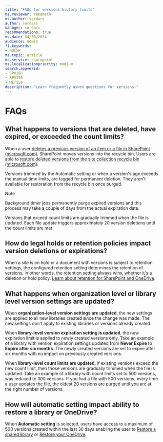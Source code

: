 ```yaml
---
title: "FAQs for versions history limits"
ms.reviewer: rekamath
ms.author: serdars
author: serdars
manager: serdars
recommendations: true
ms.date: 04/30/2024
audience: Admin
f1.keywords:
- NOCSH
ms.topic: article
ms.service: sharepoint
ms.localizationpriority: medium
search.appverid:
- SPO160
- SPS150
- MET150
description: "Learn frequently asked questions for versions."
---
```


# FAQs 

## What happens to versions that are deleted, have expired, or exceeded the count limits?

When a user [deletes a previous version of an item or a file in SharePoint (microsoft.com)](https://support.microsoft.com/en-us/office/delete-a-previous-version-of-an-item-or-file-in-sharepoint-45edfb0d-8b43-4f07-ac6a-ab4ac169d5aa#__bkmkrecycle), SharePoint moves versions into the recycle bin. Users are able to [restore deleted versions from the site collection recycle bin (microsoft.com)](https://support.microsoft.com/en-us/office/restore-deleted-items-from-the-site-collection-recycle-bin-5fa924ee-16d7-487b-9a0a-021b9062d14b).

Versions trimmed by the Automatic setting or when a version's age exceeds the manual time limits, are tagged for permanent deletion. They aren't available for restoration from the recycle bin once purged.  

> [!NOTE]
> Background timer jobs permanently purge expired versions and this process may take a couple of days from the actual expiration date.  

Versions that exceed count limits are gradually trimmed when the file is updated. Each file update triggers approximately 20 version deletions until the count limits are met.  

## How do legal holds or retention policies impact version deletions or expirations?

When a site is on hold or a document with versions is subject to retention settings, the configured retention setting determines the retention of versions. In other words, the retention setting always wins, whether it's a deletion or hold policy. [Learn about retention for SharePoint and OneDrive](/microsoft-365/compliance/retention-policies-sharepoint?view=o365-worldwide#how-retention-works-with-document-versions&preserve-view=true).

## What happens when organization level or library level version settings are updated?

When **organization-level version settings are updated**, the new settings are applied to all new libraries created since the change was made. The new settings don't apply to existing libraries or versions already created.

When **library-level version expiration setting is updated**, the new expiration limit is applied to newly created versions only. Take an example of a library with version expiration settings updated from **Never Expire** to **Expire after six months**. The newly created versions are set to expire after six months with no impact on previously created versions.  

When **library-level count limits are updated**, if existing versions exceed the new count limit, then those versions are gradually trimmed when the file is updated. Take an example of a library with count limits set to 500 versions, was reduced to 300 versions. If you had a file with 500 versions, every time a user updates the file, the oldest 20 versions are purged until you are at the right number of versions.

## How will automatic setting impact ability to restore a library or OneDrive?

When **Automatic setting** is selected, users have access to a maximum of 500 versions created within the last 30 days enabling the user to [Restore a shared library](https://support.microsoft.com/en-us/office/restore-a-shared-library-317791c3-8bd0-4dfd-8254-3ca90883d39a) or [Restore your OneDrive](https://support.microsoft.com/en-us/office/restore-your-onedrive-fa231298-759d-41cf-bcd0-25ac53eb8a15).
